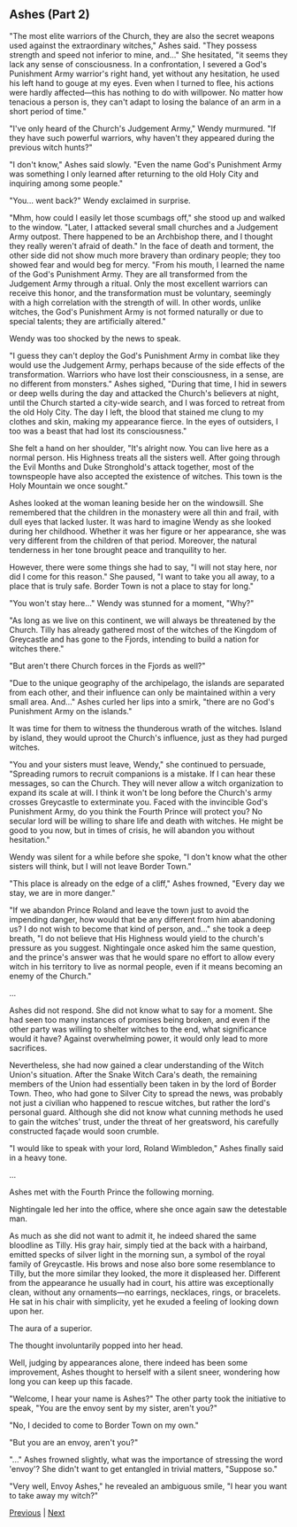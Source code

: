 ## Ashes (Part 2)
"The most elite warriors of the Church, they are also the secret weapons used against the extraordinary witches," Ashes said. "They possess strength and speed not inferior to mine, and..." She hesitated, "it seems they lack any sense of consciousness. In a confrontation, I severed a God's Punishment Army warrior's right hand, yet without any hesitation, he used his left hand to gouge at my eyes. Even when I turned to flee, his actions were hardly affected—this has nothing to do with willpower. No matter how tenacious a person is, they can't adapt to losing the balance of an arm in a short period of time."



"I've only heard of the Church's Judgement Army," Wendy murmured. "If they have such powerful warriors, why haven't they appeared during the previous witch hunts?"



"I don't know," Ashes said slowly. "Even the name God's Punishment Army was something I only learned after returning to the old Holy City and inquiring among some people."



"You... went back?" Wendy exclaimed in surprise.



"Mhm, how could I easily let those scumbags off," she stood up and walked to the window. "Later, I attacked several small churches and a Judgement Army outpost. There happened to be an Archbishop there, and I thought they really weren't afraid of death." In the face of death and torment, the other side did not show much more bravery than ordinary people; they too showed fear and would beg for mercy. "From his mouth, I learned the name of the God's Punishment Army. They are all transformed from the Judgement Army through a ritual. Only the most excellent warriors can receive this honor, and the transformation must be voluntary, seemingly with a high correlation with the strength of will. In other words, unlike witches, the God's Punishment Army is not formed naturally or due to special talents; they are artificially altered."



Wendy was too shocked by the news to speak.



"I guess they can't deploy the God's Punishment Army in combat like they would use the Judgement Army, perhaps because of the side effects of the transformation. Warriors who have lost their consciousness, in a sense, are no different from monsters." Ashes sighed, "During that time, I hid in sewers or deep wells during the day and attacked the Church's believers at night, until the Church started a city-wide search, and I was forced to retreat from the old Holy City. The day I left, the blood that stained me clung to my clothes and skin, making my appearance fierce. In the eyes of outsiders, I too was a beast that had lost its consciousness."



She felt a hand on her shoulder, "It's alright now. You can live here as a normal person. His Highness treats all the sisters well. After going through the Evil Months and Duke Stronghold's attack together, most of the townspeople have also accepted the existence of witches. This town is the Holy Mountain we once sought."



Ashes looked at the woman leaning beside her on the windowsill. She remembered that the children in the monastery were all thin and frail, with dull eyes that lacked luster. It was hard to imagine Wendy as she looked during her childhood. Whether it was her figure or her appearance, she was very different from the children of that period. Moreover, the natural tenderness in her tone brought peace and tranquility to her.



However, there were some things she had to say, "I will not stay here, nor did I come for this reason." She paused, "I want to take you all away, to a place that is truly safe. Border Town is not a place to stay for long."



"You won't stay here..." Wendy was stunned for a moment, "Why?"



"As long as we live on this continent, we will always be threatened by the Church. Tilly has already gathered most of the witches of the Kingdom of Greycastle and has gone to the Fjords, intending to build a nation for witches there."



"But aren't there Church forces in the Fjords as well?"



"Due to the unique geography of the archipelago, the islands are separated from each other, and their influence can only be maintained within a very small area. And..." Ashes curled her lips into a smirk, "there are no God's Punishment Army on the islands."



It was time for them to witness the thunderous wrath of the witches. Island by island, they would uproot the Church's influence, just as they had purged witches.



"You and your sisters must leave, Wendy," she continued to persuade, "Spreading rumors to recruit companions is a mistake. If I can hear these messages, so can the Church. They will never allow a witch organization to expand its scale at will. I think it won't be long before the Church's army crosses Greycastle to exterminate you. Faced with the invincible God's Punishment Army, do you think the Fourth Prince will protect you? No secular lord will be willing to share life and death with witches. He might be good to you now, but in times of crisis, he will abandon you without hesitation."



Wendy was silent for a while before she spoke, "I don't know what the other sisters will think, but I will not leave Border Town."



"This place is already on the edge of a cliff," Ashes frowned, "Every day we stay, we are in more danger."



"If we abandon Prince Roland and leave the town just to avoid the impending danger, how would that be any different from him abandoning us? I do not wish to become that kind of person, and..." she took a deep breath, "I do not believe that His Highness would yield to the church's pressure as you suggest. Nightingale once asked him the same question, and the prince's answer was that he would spare no effort to allow every witch in his territory to live as normal people, even if it means becoming an enemy of the Church."



...



Ashes did not respond. She did not know what to say for a moment. She had seen too many instances of promises being broken, and even if the other party was willing to shelter witches to the end, what significance would it have? Against overwhelming power, it would only lead to more sacrifices.



Nevertheless, she had now gained a clear understanding of the Witch Union's situation. After the Snake Witch Cara's death, the remaining members of the Union had essentially been taken in by the lord of Border Town. Theo, who had gone to Silver City to spread the news, was probably not just a civilian who happened to rescue witches, but rather the lord's personal guard. Although she did not know what cunning methods he used to gain the witches' trust, under the threat of her greatsword, his carefully constructed façade would soon crumble.



"I would like to speak with your lord, Roland Wimbledon," Ashes finally said in a heavy tone.



...



Ashes met with the Fourth Prince the following morning.



Nightingale led her into the office, where she once again saw the detestable man.



As much as she did not want to admit it, he indeed shared the same bloodline as Tilly. His gray hair, simply tied at the back with a hairband, emitted specks of silver light in the morning sun, a symbol of the royal family of Greycastle. His brows and nose also bore some resemblance to Tilly, but the more similar they looked, the more it displeased her. Different from the appearance he usually had in court, his attire was exceptionally clean, without any ornaments—no earrings, necklaces, rings, or bracelets. He sat in his chair with simplicity, yet he exuded a feeling of looking down upon her.



The aura of a superior.



The thought involuntarily popped into her head.

Well, judging by appearances alone, there indeed has been some improvement, Ashes thought to herself with a silent sneer, wondering how long you can keep up this facade.

"Welcome, I hear your name is Ashes?" The other party took the initiative to speak, "You are the envoy sent by my sister, aren't you?"

"No, I decided to come to Border Town on my own."

"But you are an envoy, aren't you?"

"..." Ashes frowned slightly, what was the importance of stressing the word 'envoy'? She didn't want to get entangled in trivial matters, "Suppose so."

"Very well, Envoy Ashes," he revealed an ambiguous smile, "I hear you want to take away my witch?"





[Previous](CH0157.md) | [Next](CH0159.md)
